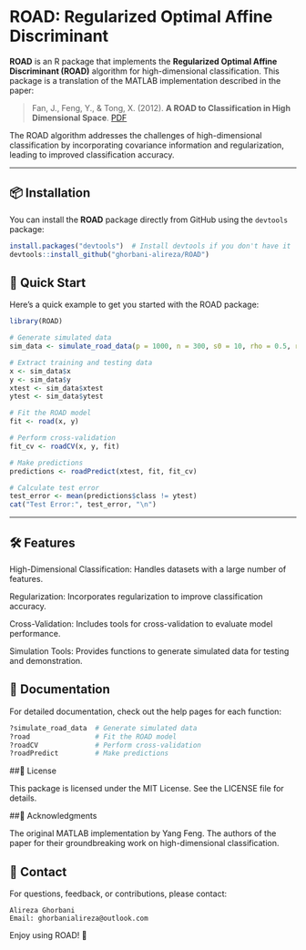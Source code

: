 # ROAD: Regularized Optimal Affine Discriminant

**ROAD** is an R package that implements the **Regularized Optimal Affine Discriminant (ROAD)** algorithm for high-dimensional classification. This package is a translation of the MATLAB implementation described in the paper:

> Fan, J., Feng, Y., & Tong, X. (2012). **A ROAD to Classification in High Dimensional Space**. [PDF]( https://doi.org/10.1111/j.1467-9868.2012.01029.x)

The ROAD algorithm addresses the challenges of high-dimensional classification by incorporating covariance information and regularization, leading to improved classification accuracy.

---

## 📦 Installation

You can install the **ROAD** package directly from GitHub using the `devtools` package:

```R
install.packages("devtools")  # Install devtools if you don't have it
devtools::install_github("ghorbani-alireza/ROAD")
```

## 🚀 Quick Start

Here’s a quick example to get you started with the ROAD package:

```R
library(ROAD)

# Generate simulated data
sim_data <- simulate_road_data(p = 1000, n = 300, s0 = 10, rho = 0.5, randSeed = 1)

# Extract training and testing data
x <- sim_data$x
y <- sim_data$y
xtest <- sim_data$xtest
ytest <- sim_data$ytest

# Fit the ROAD model
fit <- road(x, y)

# Perform cross-validation
fit_cv <- roadCV(x, y, fit)

# Make predictions
predictions <- roadPredict(xtest, fit, fit_cv)

# Calculate test error
test_error <- mean(predictions$class != ytest)
cat("Test Error:", test_error, "\n")
```

---

## 🛠️ Features

High-Dimensional Classification: Handles datasets with a large number of features.

Regularization: Incorporates regularization to improve classification accuracy.

Cross-Validation: Includes tools for cross-validation to evaluate model performance.

Simulation Tools: Provides functions to generate simulated data for testing and demonstration.

## 📖 Documentation

For detailed documentation, check out the help pages for each function:

```R
?simulate_road_data  # Generate simulated data
?road                # Fit the ROAD model
?roadCV              # Perform cross-validation
?roadPredict         # Make predictions
```

##📜 License

This package is licensed under the MIT License. See the LICENSE file for details.

##🙏 Acknowledgments

The original MATLAB implementation by Yang Feng.
The authors of the paper for their groundbreaking work on high-dimensional classification.

## 📧 Contact

For questions, feedback, or contributions, please contact:

    Alireza Ghorbani
    Email: ghorbanialireza@outlook.com

Enjoy using ROAD! 🎉
